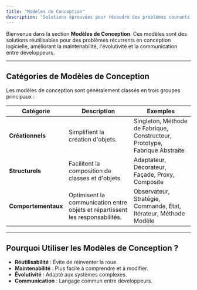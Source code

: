 ```yaml
---
title: "Modèles de Conception"
description: "Solutions éprouvées pour résoudre des problèmes courants en développement logiciel."
---
```


Bienvenue dans la section **Modèles de Conception**. Ces modèles sont des solutions réutilisables pour des problèmes récurrents en conception logicielle, améliorant la maintenabilité, l'évolutivité et la communication entre développeurs.

---

## **Catégories de Modèles de Conception**
Les modèles de conception sont généralement classés en trois groupes principaux :



| Catégorie          | Description                                                                 | Exemples                                                                 |
|--------------------|-----------------------------------------------------------------------------|--------------------------------------------------------------------------|
| **Créationnels**   | Simplifient la création d'objets.                                           | Singleton, Méthode de Fabrique, Constructeur, Prototype, Fabrique Abstraite |
| **Structurels**    | Facilitent la composition de classes et d'objets.                          | Adaptateur, Décorateur, Façade, Proxy, Composite                        |
| **Comportementaux**| Optimisent la communication entre objets et répartissent les responsabilités. | Observateur, Stratégie, Commande, État, Itérateur, Méthode Modèle       |

---
## **Pourquoi Utiliser les Modèles de Conception ?**
- **Réutilisabilité** : Évite de réinventer la roue.
- **Maintenabilité** : Plus facile à comprendre et à modifier.
- **Évolutivité** : Adapté aux systèmes complexes.
- **Communication** : Langage commun entre développeurs.
